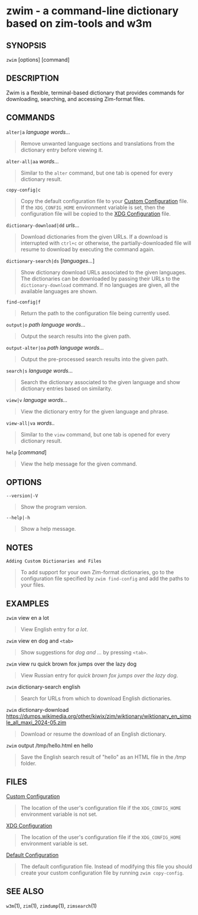 # zwim - a command-line dictionary based on zim-tools and w3m

## SYNOPSIS

`zwim` [options] [command]

## DESCRIPTION

Zwim is a flexible, terminal-based dictionary that provides commands for downloading, searching, and accessing
Zim-format files.

## COMMANDS

`alter|a` _language words..._

> Remove unwanted language sections and translations from the dictionary entry before viewing it.

`alter-all|aa` _words..._

> Similar to the `alter` command, but one tab is opened for every dictionary result.

`copy-config|c`

> Copy the default configuration file to your [Custom Configuration] file. If the `XDG_CONFIG_HOME` environment variable
> is set, then the configuration file will be copied to the [XDG Configuration] file.

`dictionary-download|dd` _urls..._

> Download dictionaries from the given URLs. If a download is interrupted with `ctrl+c` or otherwise, the
> partially-downloaded file will resume to download by executing the command again.

`dictionary-search|ds` [_languages..._]

> Show dictionary download URLs associated to the given languages. The dictionaries can be downloaded by passing their
> URLs to the `dictionary-download` command. If no languages are given, all the available languages are shown.

`find-config|f`

> Return the path to the configuration file being currently used.

`output|o` _path language words..._

> Output the search results into the given path.

`output-alter|oa` _path language words..._

> Output the pre-processed search results into the given path.

`search|s` _language words..._

> Search the dictionary associated to the given language and show dictionary entries based on similarity.

`view|v` _language words..._

> View the dictionary entry for the given language and phrase.

`view-all|va` _words.._

> Similar to the `view` command, but one tab is opened for every dictionary result.

`help` [_command_]

> View the help message for the given command.

## OPTIONS

`--version|-V`

> Show the program version.

`--help|-h`

> Show a help message.

## NOTES

`Adding Custom Dictionaries and Files`

> To add support for your own Zim-format dictionaries, go to the configuration file specified by `zwim find-config` and
> add the paths to your files.

## EXAMPLES

`zwim` view en a lot

> View English entry for _a lot_.

`zwim` view en dog and `<tab>`

> Show suggestions for _dog and ..._ by pressing `<tab>`.

`zwim` view ru quick brown fox jumps over the lazy dog

> View Russian entry for _quick brown fox jumps over the lazy dog_.

`zwim` dictionary-search english

> Search for URLs from which to download English dictionaries.

`zwim` dictionary-download
https://dumps.wikimedia.org/other/kiwix/zim/wiktionary/wiktionary_en_simple_all_maxi_2024-05.zim

> Download or resume the download of an English dictionary.

`zwim` output /tmp/hello.html en hello

> Save the English search result of "hello" as an HTML file in the _/tmp_ folder.

## FILES

[Custom Configuration]

> The location of the user's configuration file if the `XDG_CONFIG_HOME` environment variable is not set.

[XDG Configuration]

> The location of the user's configuration file if the `XDG_CONFIG_HOME` environment variable is set.

[Default Configuration]

> The default configuration file. Instead of modifying this file you should create your custom configuration file by
> running `zwim copy-config`.

## SEE ALSO

`w3m`(1), `zim`(1), `zimdump`(1), `zimsearch`(1)

[Custom Configuration]: ~/.config/zwim/zwim.mjs
[Default Configuration]: /usr/share/zwim/zwim.mjs
[XDG Configuration]: $XDG_CONFIG_HOME/zwim/zwim.mjs
